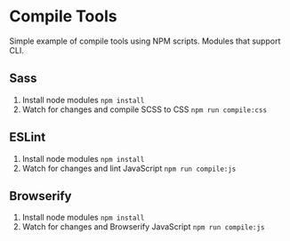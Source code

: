 # Compile Tools

Simple example of compile tools using NPM scripts. Modules that support CLI.

## Sass

1. Install node modules `npm install`
2. Watch for changes and compile SCSS to CSS `npm run compile:css`

## ESLint

1. Install node modules `npm install`
2. Watch for changes and lint JavaScript `npm run compile:js`

## Browserify

1. Install node modules `npm install`
2. Watch for changes and Browserify JavaScript `npm run compile:js`
